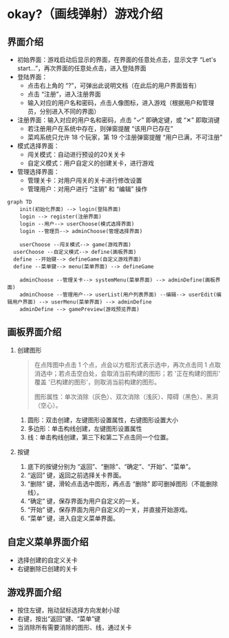 # okay?（画线弹射）游戏介绍



## 界面介绍

- 初始界面：游戏启动后显示的界面，在界面的任意处点击，显示文字 “Let's start...”，再次界面的任意处点击，进入登陆界面
- 登陆界面：
  - 点击右上角的 “?”，可弹出此说明文档（在此后的用户界面皆有）
  - 点击 “注册”，进入注册界面
  - 输入对应的用户名和密码，点击人像图标，进入游戏（根据用户和管理员，分别进入不同的界面）
- 注册界面：输入对应的用户名和密码，点击 “✓” 即确定键，或 “✕” 即取消键
  - 若注册用户在系统中存在，则弹窗提醒 “该用户已存在”
  - 菜鸡系统只允许 18 个玩家，第 19 个注册弹窗提醒 “用户已满，不可注册”
- 模式选择界面：
  - 闯关模式：自动进行预设的20关关卡
  - 自定义模式：用户自定义的创建关卡，进行游戏
- 管理选择界面：
  - 管理关卡：对用户闯关的关卡进行修改设置
  - 管理用户：对用户进行 “注销” 和 “编辑” 操作

```mermaid
graph TD
	init(初始化界面) --> login(登陆界面)
	login --> register(注册界面)
	login --用户--> userChoose(模式选择界面)
	login --管理员--> adminChoose(管理选择界面)
	
	userChoose --闯关模式--> game(游戏界面)
  userChoose --自定义模式--> define(画板界面)
  define --开始键--> defineGame(自定义游戏界面)
  define --菜单键--> menu(菜单界面) --> defineGame
	
	adminChoose --管理关卡--> systemMenu(菜单界面) --> adminDefine(画板界面)
	adminChoose --管理用户--> userList(用户列表界面) --编辑--> userEdit(编辑用户界面) --> userMenu(菜单界面) --> adminDefine
	adminDefine --> gamePreview(游戏预览界面)
```

## 画板界面介绍

1. 创建图形

   > 在点阵图中点击 1 个点，点会以方框形式表示选中，再次点击同 1 点取消选中；若点击空白处，会取消当前构建的图形；若 '正在构建的图形' 覆盖 '已构建的图形'，则取消当前构建的图形。
   >
   > 图形属性：单次消除（灰色）、双次消除（浅灰）、障碍（黑色）、黑洞（空心）。

   1. 圆形：双击创建，左键图形设置属性，右键图形设置大小
   2. 多边形：单击构线创建，左键图形设置属性
   3. 线：单击构线创建，第三下和第二下点击同一个位置。

2. 按键
   1. 底下的按键分别为 “返回”、“删除”、“确定”、“开始”、“菜单”。
   2. “返回” 键，返回之前选择关卡界面。
   3. “删除” 键，滑轮点击选中图形，再点击 “删除” 即可删掉图形（不能删除线）。
   4. “确定” 键，保存界面为用户自定义的一关。
   5. “开始” 键，保存界面为用户自定义的一关，并直接开始游戏。
   6. “菜单” 键，进入自定义菜单界面。

## 自定义菜单界面介绍

- 选择创建的自定义关卡
- 右键删除已创建的关卡

## 游戏界面介绍

- 按住左键，拖动鼠标选择方向发射小球
- 右键，按出“返回”键、“菜单”键
- 当消除所有需要消除的图形、线，通过关卡
